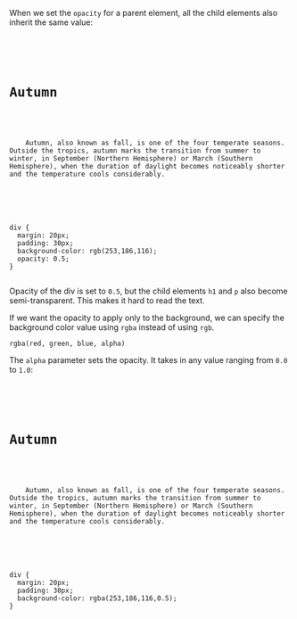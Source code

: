 When we set the `opacity` for a parent element,
all the child elements also inherit the same value:

<Editor lang="css">
<code>
<panel lang="html">
<div>
  <h1>Autumn</h1>
  <p>
    Autumn, also known as fall, is one of the four temperate seasons. Outside the tropics, autumn marks the transition from summer to winter, in September (Northern Hemisphere) or March (Southern Hemisphere), when the duration of daylight becomes noticeably shorter and the temperature cools considerably.
  </p>
</div>
</panel>
<panel lang="css">
div {
  margin: 20px;
  padding: 30px;
  background-color: rgb(253,186,116);
  opacity: 0.5;
}
</panel>
</code>
</Editor>

Opacity of the div is set to `0.5`,
but the child elements `h1` and `p` also become semi-transparent.
This makes it hard to read the text.

If we want the opacity to apply only to the background,
we can specify the background color value using `rgba` instead of using `rgb`.

```
rgba(red, green, blue, alpha)
```

The `alpha` parameter sets the opacity.
It takes in any value
ranging from `0.0` to `1.0`:


<Editor lang="css">
<code>
<panel lang="html">
<div>
  <h1>Autumn</h1>
  <p>
    Autumn, also known as fall, is one of the four temperate seasons. Outside the tropics, autumn marks the transition from summer to winter, in September (Northern Hemisphere) or March (Southern Hemisphere), when the duration of daylight becomes noticeably shorter and the temperature cools considerably.
  </p>
</div>
</panel>
<panel lang="css">
div {
  margin: 20px;
  padding: 30px;
  background-color: rgba(253,186,116,0.5);
}
</panel>
</code>
</Editor>